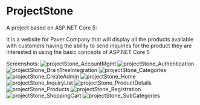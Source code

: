 # ProjectStone
A project based on ASP.NET Core 5:

It is a website for Paver Company that will display all the products available with customers having the ability to send inquiries for the product they are interested in using the basic concepts of ASP.NET Core 5

Screenshots:
![projectStone_AccountMgmt](https://user-images.githubusercontent.com/4268536/130744071-ba5bb08c-b953-49e8-a2cf-533227bf416f.PNG)
![projectStone_Authentication](https://user-images.githubusercontent.com/4268536/130744074-3d5ba73b-4e07-4eb7-b135-6d3358d79fef.PNG)
![projectStone_BrainTreeIntegration](https://user-images.githubusercontent.com/4268536/130744075-ac060cfc-c6c8-4366-b435-0159b177545d.PNG)
![projectStone_Categories](https://user-images.githubusercontent.com/4268536/130744078-6bd5ac23-0619-48a1-a601-d267bc8952bb.PNG)
![projectStone_CreateAdmin](https://user-images.githubusercontent.com/4268536/130744081-05a7b185-281a-4342-a100-7dba7c5185d8.PNG)
![projectStone_Home](https://user-images.githubusercontent.com/4268536/130744085-a2a98bec-4d97-4348-b466-f34d8d5fdddf.PNG)
![projectStone_InquiryList](https://user-images.githubusercontent.com/4268536/130744089-9085c6a8-c0a8-439d-b728-67de9c0f887a.PNG)
![projectStone_ProductDetails](https://user-images.githubusercontent.com/4268536/130744093-6ab01f35-787a-4ecd-91d6-3c0ff8cec3a8.PNG)
![projectStone_Products](https://user-images.githubusercontent.com/4268536/130744096-3d957f22-e47d-41a8-8792-3be7b3332b1c.PNG)
![projectStone_Registration](https://user-images.githubusercontent.com/4268536/130744099-b7e96fcf-8606-4390-a346-abb7fe66dfdd.PNG)
![projectStone_ShoppingCart](https://user-images.githubusercontent.com/4268536/130744102-108c91da-5fc8-4f55-b1a6-40ff51108dd1.PNG)
![projectStone_SubCategories](https://user-images.githubusercontent.com/4268536/130744103-87503e1a-afa9-4459-b962-77ad6cfdaec8.PNG)
